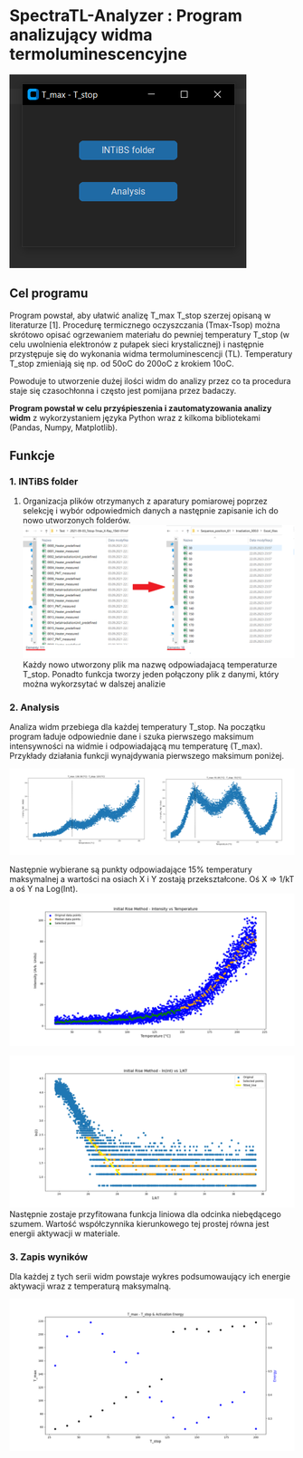 # SpectraTL-Analyzer : Program analizujący widma termoluminescencyjne 
![](https://github.com/SCiesla/SpectraTL-Analyzer/blob/main/images/Start.png)
## Cel programu

Program powstał, aby ułatwić analizę T_max T_stop szerzej opisaną w literaturze [1]. Procedurę termicznego oczyszczania (Tmax-Tsop) można skrótowo opisać ogrzewaniem materiału do pewniej temperatury T_stop (w celu uwolnienia elektronów z pułapek sieci krystalicznej) i następnie przystępuje się do wykonania widma termoluminescencji (TL). Temperatury T_stop zmieniają się np. od 50oC do 200oC z krokiem 10oC. 

Powoduje to utworzenie dużej ilości widm do analizy przez co ta procedura staje się czasochłonna i często jest pomijana przez badaczy. 

**Program powstał w celu przyśpieszenia i zautomatyzowania analizy widm** z wykorzystaniem języka Python wraz z kilkoma bibliotekami (Pandas, Numpy, Matplotlib). 

## Funkcje
### 1. INTiBS folder
1. Organizacja plików otrzymanych z aparatury pomiarowej poprzez selekcję i wybór odpowiedmich danych a następnie zapisanie ich do nowo utworzonych folderów.   
![](https://github.com/SCiesla/SpectraTL-Analyzer/blob/main/images/func1.png)
Każdy nowo utworzony plik ma nazwę odpowiadajacą temperaturze T_stop. 
Ponadto funkcja tworzy jeden połączony plik z danymi, który można wykorzsytać w dalszej analizie


### 2. Analysis

Analiza widm przebiega dla każdej temperatury T_stop. Na początku program ładuje odpowiednie dane i szuka pierwszego maksimum intensywności na widmie i odpowiadającą mu temperaturę (T_max). Przykłady działania funkcji wynajdywania pierwszego maksimum poniżej. 

![](https://github.com/SCiesla/SpectraTL-Analyzer/blob/main/images/T_stop__120_TSTOP.png)

Następnie wybierane są punkty odpowiadające 15% temperatury maksymalnej a wartości na osiach X i Y zostają przekształcone. Oś X => 1/kT a oś Y na Log(Int). 
![](https://github.com/SCiesla/SpectraTL-Analyzer/blob/main/images/T_stop__170_IRM_TI.png)

![](https://github.com/SCiesla/SpectraTL-Analyzer/blob/main/images/T_stop__200_IRM_lnkT.png)
Następnie zostaje przyfitowana funkcja liniowa dla odcinka niebędącego szumem. Wartość współczynnika kierunkowego tej prostej równa jest energii aktywacji w materiale. 

### 3. Zapis wyników

Dla każdej z tych serii widm powstaje wykres podsumowaujący ich energie aktywacji wraz z temperaturą maksymalną. 

![](https://github.com/SCiesla/SpectraTL-Analyzer/blob/main/images/TmaxTstopEnergy.png)
